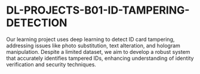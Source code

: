 # DL-PROJECTS-B01-ID-TAMPERING-DETECTION
Our learning project uses deep learning to detect ID card tampering, addressing issues like photo substitution, text alteration, and hologram manipulation. Despite a limited dataset, we aim to develop a robust system that accurately identifies tampered IDs, enhancing understanding of identity verification and security techniques.

